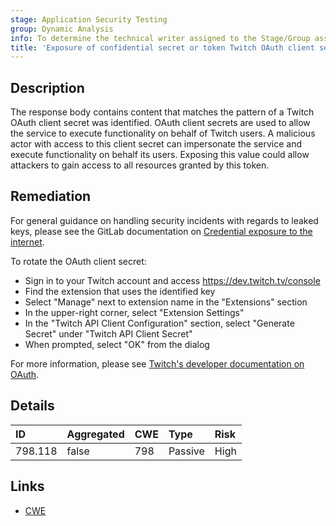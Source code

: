 ```yaml
---
stage: Application Security Testing
group: Dynamic Analysis
info: To determine the technical writer assigned to the Stage/Group associated with this page, see https://handbook.gitlab.com/handbook/product/ux/technical-writing/#assignments
title: 'Exposure of confidential secret or token Twitch OAuth client secret'
---
```


## Description

The response body contains content that matches the pattern of a Twitch OAuth client secret was identified. OAuth client secrets are used to allow the service to execute functionality on behalf of Twitch users. A malicious actor with access to this client secret can impersonate the service and execute functionality on behalf its users.
Exposing this value could allow attackers to gain access to all resources granted by this token.

## Remediation

For general guidance on handling security incidents with regards to leaked keys, please see the GitLab documentation on [Credential exposure to the internet](../../../../../security/responding_to_security_incidents.md#credential-exposure-to-public-internet).

To rotate the OAuth client secret:

- Sign in to your Twitch account and access <https://dev.twitch.tv/console>
- Find the extension that uses the identified key
- Select "Manage" next to extension name in the "Extensions" section
- In the upper-right corner, select "Extension Settings"
- In the "Twitch API Client Configuration" section, select "Generate Secret" under "Twitch API Client Secret"
- When prompted, select "OK" from the dialog

For more information, please see [Twitch's developer documentation on OAuth](https://dev.twitch.tv/docs/authentication/getting-tokens-oauth/#authorization-code-grant-flow).

## Details

| ID | Aggregated | CWE | Type | Risk |
|:---|:-----------|:----|:-----|:-----|
| 798.118 | false | 798 | Passive | High |

## Links

- [CWE](https://cwe.mitre.org/data/definitions/798.html)
